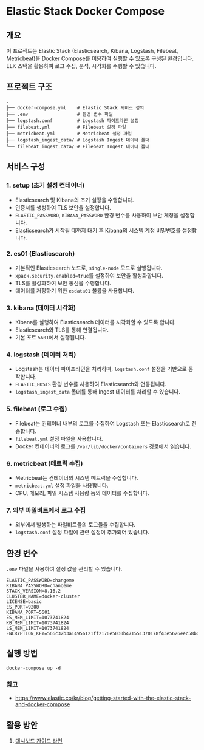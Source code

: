 # Elastic Stack Docker Compose

## 개요
이 프로젝트는 Elastic Stack (Elasticsearch, Kibana, Logstash, Filebeat, Metricbeat)을 Docker Compose를 이용하여 실행할 수 있도록 구성된 환경입니다.
ELK 스택을 활용하여 로그 수집, 분석, 시각화를 수행할 수 있습니다.

## 프로젝트 구조

```
.
├── docker-compose.yml    # Elastic Stack 서비스 정의
├── .env                  # 환경 변수 파일
├── logstash.conf         # Logstash 파이프라인 설정
├── filebeat.yml          # Filebeat 설정 파일
├── metricbeat.yml        # Metricbeat 설정 파일
├── logstash_ingest_data/ # Logstash Ingest 데이터 폴더
└── filebeat_ingest_data/ # Filebeat Ingest 데이터 폴더
```

## 서비스 구성

### 1. setup (초기 설정 컨테이너)
- Elasticsearch 및 Kibana의 초기 설정을 수행합니다.
- 인증서를 생성하여 TLS 보안을 설정합니다.
- `ELASTIC_PASSWORD`, `KIBANA_PASSWORD` 환경 변수를 사용하여 보안 계정을 설정합니다.
- Elasticsearch가 시작될 때까지 대기 후 Kibana의 시스템 계정 비밀번호를 설정합니다.

### 2. es01 (Elasticsearch)
- 기본적인 Elasticsearch 노드로, `single-node` 모드로 실행됩니다.
- `xpack.security.enabled=true`를 설정하여 보안을 활성화합니다.
- TLS를 활성화하여 보안 통신을 수행합니다.
- 데이터를 저장하기 위한 `esdata01` 볼륨을 사용합니다.

### 3. kibana (데이터 시각화)
- Kibana를 실행하여 Elasticsearch 데이터를 시각화할 수 있도록 합니다.
- Elasticsearch와 TLS를 통해 연결됩니다.
- 기본 포트 `5601`에서 실행됩니다.

### 4. logstash (데이터 처리)
- Logstash는 데이터 파이프라인을 처리하며, `logstash.conf` 설정을 기반으로 동작합니다.
- `ELASTIC_HOSTS` 환경 변수를 사용하여 Elasticsearch와 연동됩니다.
- `logstash_ingest_data` 폴더를 통해 Ingest 데이터를 처리할 수 있습니다.

### 5. filebeat (로그 수집)
- Filebeat는 컨테이너 내부의 로그를 수집하여 Logstash 또는 Elasticsearch로 전송합니다.
- `filebeat.yml` 설정 파일을 사용합니다.
- Docker 컨테이너의 로그를 `/var/lib/docker/containers` 경로에서 읽습니다.

### 6. metricbeat (메트릭 수집)
- Metricbeat는 컨테이너의 시스템 메트릭을 수집합니다.
- `metricbeat.yml` 설정 파일을 사용합니다.
- CPU, 메모리, 파일 시스템 사용량 등의 데이터를 수집합니다.


### 7. 외부 파일비트에서 로그 수집
- 외부에서 발생하는 파일비트들의 로그들을 수집합니다.
- `logstash.conf` 설정 파일에 관련 설정이 추가되어 있습니다.

## 환경 변수
`.env` 파일을 사용하여 설정 값을 관리할 수 있습니다.

```
ELASTIC_PASSWORD=changeme
KIBANA_PASSWORD=changeme
STACK_VERSION=8.16.2
CLUSTER_NAME=docker-cluster
LICENSE=basic
ES_PORT=9200
KIBANA_PORT=5601
ES_MEM_LIMIT=1073741824
KB_MEM_LIMIT=1073741824
LS_MEM_LIMIT=1073741824
ENCRYPTION_KEY=566c32b3a14956121ff2170e5030b471551370178f43e5626eec58b04a30fae2
```


## 실행 방법
```
docker-compose up -d
```


### 참고 
 - https://www.elastic.co/kr/blog/getting-started-with-the-elastic-stack-and-docker-compose




## 활용 방안
1. [대시보드 가이드 라인](ADVANCED_DASHBOARD_GUIDELINES.md)
